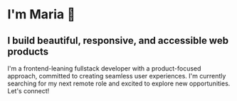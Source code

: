 # I'm Maria <span role="img" aria-label="waving hand">👋</span>
## I build beautiful, responsive, and accessible web products
I'm a frontend-leaning fullstack developer with a product-focused approach, committed to creating seamless user experiences. I'm currently searching for my next remote role and excited to explore new opportunities. Let's connect!
